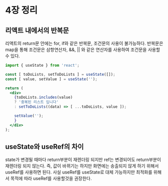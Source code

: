 # 4장 정리

## 리액트 내에서의 반복문

리액트의 return문 안에는 for, if와 같은 반복문, 조건문의 사용이 불가능하다.
반복문은 map을 통해 
조건문은 삼항연산자, &&, || 와 같은 연산자를 사용하여 조건문을 사용할 수 있다.

```jsx
import { useState } from 'react';

const [ toDoLists, setToDoLists ] = useState([]);
const [ value, setValue ] = useState('');

return (
  <div>
    {toDoLists.includes(value)
    ? '중복된 리스트 입니다'
    : setToDoLists((data) => [ ...toDoLists, value ]);

    setValue('');
    }
  </div>
);
```

## useState와 useRef의 차이
state가 변경될 때마다 return부분이 재렌더링 되지만 ref는 변경되어도 return부분이 재렌더링 되지 않는다.
즉, 값이 바뀌기는 하지만 화면에는 송출되지 않게 하기 위해서 useRef를 사용하면 된다.
사실 useRef를 useState로 대체 가능하지만 최적화를 위해서 목적에 따라 useRef를 사용할것을 권장한다.



